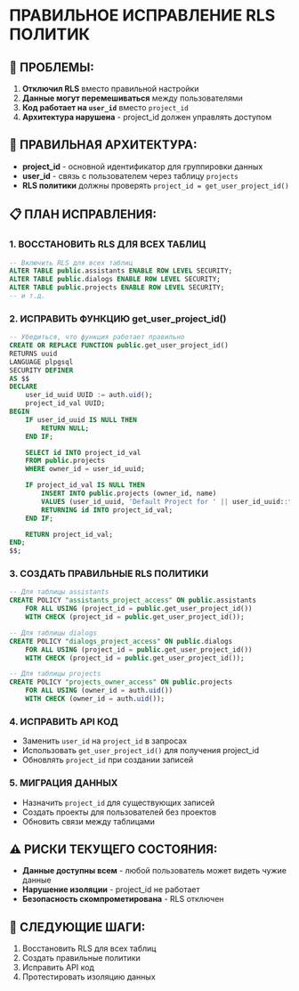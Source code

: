 # ПРАВИЛЬНОЕ ИСПРАВЛЕНИЕ RLS ПОЛИТИК

## 🚨 ПРОБЛЕМЫ:
1. **Отключил RLS** вместо правильной настройки
2. **Данные могут перемешиваться** между пользователями  
3. **Код работает на `user_id`** вместо `project_id`
4. **Архитектура нарушена** - project_id должен управлять доступом

## 🎯 ПРАВИЛЬНАЯ АРХИТЕКТУРА:
- **project_id** - основной идентификатор для группировки данных
- **user_id** - связь с пользователем через таблицу `projects`
- **RLS политики** должны проверять `project_id = get_user_project_id()`

## 📋 ПЛАН ИСПРАВЛЕНИЯ:

### 1. ВОССТАНОВИТЬ RLS ДЛЯ ВСЕХ ТАБЛИЦ
```sql
-- Включить RLS для всех таблиц
ALTER TABLE public.assistants ENABLE ROW LEVEL SECURITY;
ALTER TABLE public.dialogs ENABLE ROW LEVEL SECURITY;
ALTER TABLE public.projects ENABLE ROW LEVEL SECURITY;
-- и т.д.
```

### 2. ИСПРАВИТЬ ФУНКЦИЮ get_user_project_id()
```sql
-- Убедиться, что функция работает правильно
CREATE OR REPLACE FUNCTION public.get_user_project_id()
RETURNS uuid
LANGUAGE plpgsql
SECURITY DEFINER
AS $$
DECLARE
    user_id_uuid UUID := auth.uid();
    project_id_val UUID;
BEGIN
    IF user_id_uuid IS NULL THEN
        RETURN NULL;
    END IF;

    SELECT id INTO project_id_val
    FROM public.projects
    WHERE owner_id = user_id_uuid;

    IF project_id_val IS NULL THEN
        INSERT INTO public.projects (owner_id, name)
        VALUES (user_id_uuid, 'Default Project for ' || user_id_uuid::text)
        RETURNING id INTO project_id_val;
    END IF;

    RETURN project_id_val;
END;
$$;
```

### 3. СОЗДАТЬ ПРАВИЛЬНЫЕ RLS ПОЛИТИКИ
```sql
-- Для таблицы assistants
CREATE POLICY "assistants_project_access" ON public.assistants
    FOR ALL USING (project_id = public.get_user_project_id())
    WITH CHECK (project_id = public.get_user_project_id());

-- Для таблицы dialogs  
CREATE POLICY "dialogs_project_access" ON public.dialogs
    FOR ALL USING (project_id = public.get_user_project_id())
    WITH CHECK (project_id = public.get_user_project_id());

-- Для таблицы projects
CREATE POLICY "projects_owner_access" ON public.projects
    FOR ALL USING (owner_id = auth.uid())
    WITH CHECK (owner_id = auth.uid());
```

### 4. ИСПРАВИТЬ API КОД
- Заменить `user_id` на `project_id` в запросах
- Использовать `get_user_project_id()` для получения project_id
- Обновлять `project_id` при создании записей

### 5. МИГРАЦИЯ ДАННЫХ
- Назначить `project_id` для существующих записей
- Создать проекты для пользователей без проектов
- Обновить связи между таблицами

## ⚠️ РИСКИ ТЕКУЩЕГО СОСТОЯНИЯ:
- **Данные доступны всем** - любой пользователь может видеть чужие данные
- **Нарушение изоляции** - project_id не работает
- **Безопасность скомпрометирована** - RLS отключен

## 🔧 СЛЕДУЮЩИЕ ШАГИ:
1. Восстановить RLS для всех таблиц
2. Создать правильные политики
3. Исправить API код
4. Протестировать изоляцию данных
